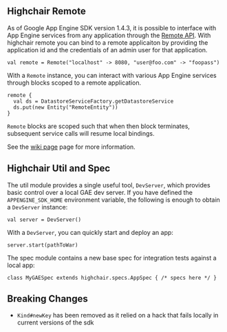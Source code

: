 Highchair Remote
----------------
As of Google App Engine SDK version 1.4.3, it is possible to interface
with App Engine services from any application through the
[Remote API][gae_remote]. With highchair remote you can bind to a remote
applicaiton by providing the application id and the credentials of an
admin user for that application.

    val remote = Remote("localhost" -> 8080, "user@foo.com" -> "foopass")

With a ``Remote`` instance, you can interact with various App Engine services
through blocks scoped to a remote application.

    remote {
      val ds = DatastoreServiceFactory.getDatastoreService
      ds.put(new Entity("RemoteEntity"))
    }

``Remote`` blocks are scoped such that when then block terminates, subsequent
service calls will resume local bindings.

See the [wiki page][remote_wiki] page for more information.

[gae_remote]: http://code.google.com/appengine/docs/java/tools/remoteapi.html
[remote_wiki]: https://github.com/chrislewis/highchair/wiki/Remote


Highchair Util and Spec
--------------
The util module provides a single useful tool, `DevServer`, which provides
basic control over a local GAE dev server. If you have defined the
`APPENGINE_SDK_HOME` environment variable, the following is enough to obtain
a `DevServer` instance:

    val server = DevServer()

With a `DevServer`, you can quickly start and deploy an app:

    server.start(pathToWar)
    
The spec module contains a new base spec for integration tests against a
local app:

    class MyGAESpec extends highchair.specs.AppSpec { /* specs here */ }

Breaking Changes
----------------
* ``Kind#newKey`` has been removed as it relied on a hack that fails locally in current versions of the sdk 
